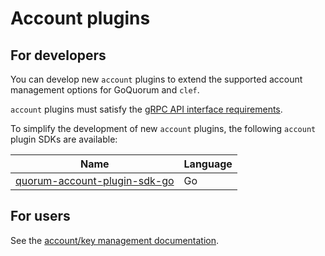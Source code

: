 # Account plugins

## For developers

You can develop new `account` plugins to extend the supported account management options for GoQuorum and `clef`.

`account` plugins must satisfy the [gRPC API interface requirements](https://github.com/ConsenSys/quorum-plugin-definitions/blob/master/account.proto).

To simplify the development of new `account` plugins, the following `account` plugin SDKs are available:

| Name | Language |
| ---- | -------- |
| [quorum-account-plugin-sdk-go](https://github.com/ConsenSys/quorum-account-plugin-sdk-go) | Go |

## For users

See the [account/key management documentation](../../HowTo/ManageKeys/AccountPlugins.md).
